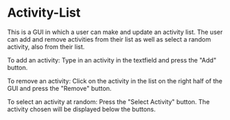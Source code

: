 # Activity-List
This is a GUI in which a user can make and update an activity list. The user can add and remove activities from their list as well as select a random activity, also from their list. 

To add an activity:
Type in an activity in the textfield and press the "Add" button.

To remove an activity:
Click on the activity in the list on the right half of the GUI and press the "Remove" button.

To select an activity at random:
Press the "Select Activity" button. The activity chosen will be displayed below the buttons.
